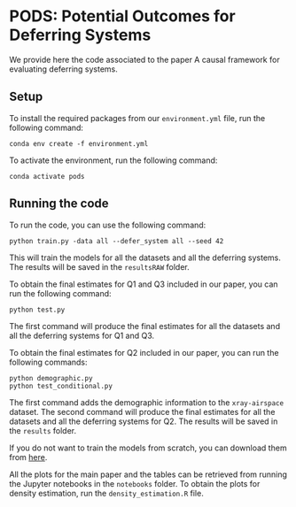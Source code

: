 # PODS: Potential Outcomes for Deferring Systems

We provide here the code associated to the paper A causal framework for evaluating deferring systems.

## Setup

To install the required packages from our `environment.yml` file, run the following command:

```
conda env create -f environment.yml
```

To activate the environment, run the following command:

```
conda activate pods
```

## Running the code

To run the code, you can use the following command:

```
python train.py -data all --defer_system all --seed 42
```

This will train the models for all the datasets and all the deferring systems. 
The results will be saved in the `resultsRAW` folder.

To obtain the final estimates for Q1 and Q3 included in our paper, you can run the following command:

```
python test.py
```

The first command will produce the final estimates for all the datasets and all the deferring systems for Q1 and Q3.

To obtain the final estimates for Q2 included in our paper, you can run the following commands:

```
python demographic.py
python test_conditional.py
```

The first command adds the demographic information to the `xray-airspace` dataset.
The second command will produce the final estimates for all the datasets and all the deferring systems for Q2.
The results will be saved in the `results` folder.

If you do not want to train the models from scratch, you can download them from [here](https://www.dropbox.com/scl/fo/6rxx0sy4dq1c86aqgw5sr/AIdZeeWh6yeSohg4oLjiJKY?rlkey=1in2itm23tx1nh4jaaht4hxwm&dl=0).

All the plots for the main paper and the tables can be retrieved from running the Jupyter notebooks in the `notebooks` folder.
To obtain the plots for density estimation, run the `density_estimation.R` file.